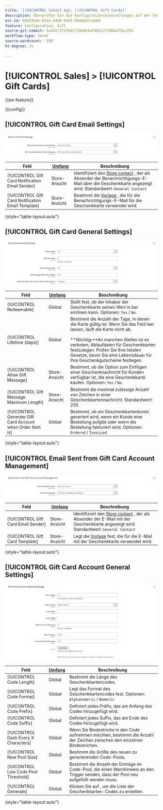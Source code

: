 ```yaml
---
title: '[!UICONTROL Sales] &gt; [!UICONTROL Gift Cards]'
description: Überprüfen Sie die Konfigurationseinstellungen auf der Seite [!UICONTROL Sales] &gt; [!UICONTROL Gift Cards] des Commerce-Administrators.
exl-id: 95bfdbde-633e-44d0-9d43-00dde671ab6d
feature: Configuration, Gift
source-git-commit: 5a4417373f6dc720e8e14f883c27348a475ec255
workflow-type: tm+mt
source-wordcount: '335'
ht-degree: 1%

---
```


# [!UICONTROL Sales] > [!UICONTROL Gift Cards]

{{ee-feature}}

{{config}}

## [!UICONTROL Gift Card Email Settings]

![E-Mail-Einstellungen für die Gift-Karte](./assets/gift-cards-gift-card-email-settings.png)<!-- zoom -->

<!-- [Gift Card Email Settings](https://experienceleague.adobe.com/en/docs/commerce-admin/stores-sales/point-of-purchase/gift-cards/product-gift-card-accounts#configure-gift-card-accounts) -->

| Feld | [Umfang](../../getting-started/websites-stores-views.md#scope-settings) | Beschreibung |
|--- |--- |--- |
| [!UICONTROL Gift Card Notification Email Sender] | Store-Ansicht | Identifiziert den [Store contact](../../getting-started/store-details.md#store-email-addresses) , der als Absender der Benachrichtigungs-E-Mail über die Geschenkkarte angezeigt wird. Standardwert: `General Contact` |
| [!UICONTROL Gift Card Notification Email Template] | Store-Ansicht | Bestimmt die [Vorlage](../../systems/email-templates.md) , die für die Benachrichtigungs-E-Mail für die Geschenkkarte verwendet wird. |

{style="table-layout:auto"}

## [!UICONTROL Gift Card General Settings]

![Allgemeine Einstellungen für die Geschenkkarte](./assets/gift-cards-gift-card-general-settings.png)<!-- zoom -->

<!-- [Gift Card General Settings](https://experienceleague.adobe.com/en/docs/commerce-admin/stores-sales/point-of-purchase/gift-cards/product-gift-card-accounts#configure-gift-card-accounts) -->

| Feld | [Umfang](../../getting-started/websites-stores-views.md#scope-settings) | Beschreibung |
|--- |--- |--- |
| [!UICONTROL Redeemable] | Global | Stellt fest, ob der Inhaber der Geschenkkarte seinen Wert in bar einlösen kann. Optionen: `Yes` / `No`. |
| [!UICONTROL Lifetime (days)] | Global | Bestimmt die Anzahl der Tage, in denen die Karte gültig ist. Wenn Sie das Feld leer lassen, läuft die Karte nicht ab. <br/><br/>**_Wichtig:_**An manchen Stellen ist es verboten, Ablaufdaten für Geschenkkarten festzulegen. Prüfen Sie Ihre lokalen Gesetze, bevor Sie eine Lebensdauer für Ihre Geschenkgutscheine festlegen. |
| [!UICONTROL Allow Gift Message] | Store-Ansicht | Bestimmt, ob die Option zum Einfügen einer Geschenknachricht für Kunden verfügbar ist, die eine Geschenkkarte kaufen. Optionen: `Yes` / `No`. |
| [!UICONTROL Gift Message Maximum Length] | Store-Ansicht | Bestimmt die maximal zulässige Anzahl von Zeichen in einer Geschenkkartennachricht. Standardwert: 255 |
| [!UICONTROL Generate Gift Card Account when Order Item is] | Global | Bestimmt, ob ein Geschenkkartenkonto generiert wird, wenn ein Kunde eine Bestellung aufgibt oder wenn die Bestellung fakturiert wird. Optionen: `Ordered` / `Invoiced` |

{style="table-layout:auto"}

## [!UICONTROL Email Sent from Gift Card Account Management]

![Vom Gift Card Account Management gesendete E-Mail](./assets/gift-cards-email-sent-from-account.png)<!-- zoom -->

<!-- [Email Sent from Gift Card Account Management](https://experienceleague.adobe.com/en/docs/commerce-admin/stores-sales/point-of-purchase/gift-cards/product-gift-card-accounts#configure-gift-card-accounts) -->

| Feld | [Umfang](../../getting-started/websites-stores-views.md#scope-settings) | Beschreibung |
|--- |--- |--- |
| [!UICONTROL Gift Card Email Sender] | Store-Ansicht | Identifiziert den [Store contact](../../getting-started/store-details.md#store-email-addresses) , der als Absender der E-Mail mit der Geschenkkarte angezeigt wird. Standardwert: `General Contact` |
| [!UICONTROL Gift Card Template] | Store-Ansicht | Legt die [Vorlage](../../systems/email-templates.md) fest, die für die E-Mail mit der Geschenkkarte verwendet wird. |

{style="table-layout:auto"}

## [!UICONTROL Gift Card Account General Settings]

![Allgemeine Einstellungen des Gift-Card-Kontos](./assets/gift-cards-gift-card-account-general-settings.png)<!-- zoom -->

<!-- [Gift Card Account General Settings](https://experienceleague.adobe.com/en/docs/commerce-admin/stores-sales/point-of-purchase/gift-cards/product-gift-card-accounts#configure-gift-card-accounts) -->

| Feld | [Umfang](../../getting-started/websites-stores-views.md#scope-settings) | Beschreibung |
|--- |--- |--- |
| [!UICONTROL Code Length] | Global | Bestimmt die Länge des Geschenkkartencodes. |
| [!UICONTROL Code Format] | Global | Legt das Format des Geschenkkartencodes fest. Optionen: `Alphanumeric` / `Numeric` |
| [!UICONTROL Code Prefix] | Global | Definiert jedes Präfix, das am Anfang des Codes hinzugefügt wird. |
| [!UICONTROL Code Suffix] | Global | Definiert jedes Suffix, das am Ende des Codes hinzugefügt wird. |
| [!UICONTROL Dash Every X Characters] | Global | Wenn Sie Bindestriche in den Code aufnehmen möchten, bestimmt die Anzahl der Zeichen zwischen den einzelnen Bindestrichen. |
| [!UICONTROL New Pool Size] | Global | Bestimmt die Größe des neuen zu generierenden Code-Pools. |
| [!UICONTROL Low Code Pool Threshold] | Global | Bestimmt die Anzahl der Einträge im Code-Pool, die einen Warnhinweis an den Trigger senden, dass der Pool neu aufgefüllt werden muss. |
| [!UICONTROL Generate] | Global | Klicken Sie auf , um die Liste der Geschenkkarten-Codes zu erstellen. |

{style="table-layout:auto"}
